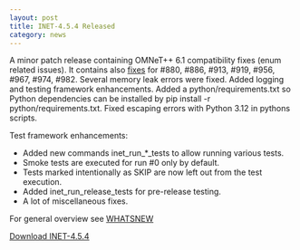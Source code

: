 ```yaml
---
layout: post
title: INET-4.5.4 Released
category: news
---
```

A minor patch release containing OMNeT++ 6.1 compatibility fixes (enum related issues). It contains also [fixes](https://github.com/inet-framework/inet/compare/v4.5.2...v4.5.4) for #880, #886, #913, #919, #956, #967, #974, #982. Several memory leak errors were fixed. Added logging and testing framework enhancements. Added a python/requirements.txt so Python dependencies can be installed by pip install -r python/requirements.txt. Fixed escaping errors with Python 3.12 in pythons scripts.

Test framework enhancements:

- Added new commands inet_run_*_tests to allow running various tests.
- Smoke tests are executed for run #0 only by default.
- Tests marked intentionally as SKIP are now left out from the test execution.
- Added inet_run_release_tests for pre-release testing.
- A lot of miscellaneous fixes.


For general overview see [WHATSNEW](https://github.com/inet-framework/inet/blob/v4.5.4/WHATSNEW)

[Download INET-4.5.4](https://github.com/inet-framework/inet/releases/download/v4.5.4/inet-4.5.4-src.tgz)
